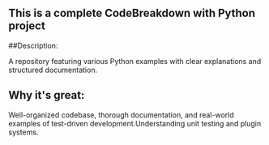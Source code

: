 ## This is a complete CodeBreakdown with Python project

##Description: 

A repository featuring various Python examples with clear explanations and structured documentation.

## Why it's great: 
Well-organized codebase, thorough documentation, and real-world examples of test-driven development.Understanding unit testing and plugin systems.
 

